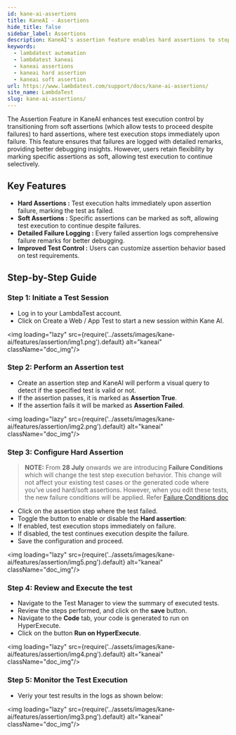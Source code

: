 ```yaml
---
id: kane-ai-assertions
title: KaneAI - Assertions
hide_title: false
sidebar_label: Assertions
description: KaneAI's assertion feature enables hard assertions to stop tests on failure, with detailed logs, while allowing soft assertions for selective test continuation.
keywords:
  - lambdatest automation
  - lambdatest kaneai
  - kaneai assertions
  - kaneai hard assertion
  - kaneai soft assertion
url: https://www.lambdatest.com/support/docs/kane-ai-assertions/
site_name: LambdaTest
slug: kane-ai-assertions/
---
```


<script type="application/ld+json"
      dangerouslySetInnerHTML={{ __html: JSON.stringify({
       "@context": "https://schema.org",
        "@type": "BreadcrumbList",
        "itemListElement": [{
          "@type": "ListItem",
          "position": 1,
          "name": "Home",
          "item": "https://www.lambdatest.com"
        },{
          "@type": "ListItem",
          "position": 2,
          "name": "Support",
          "item": "https://www.lambdatest.com/support/docs/"
        },{
          "@type": "ListItem",
          "position": 3,
          "name": "KaneAI Assertions",
          "item": "https://www.lambdatest.com/support/docs/kane-ai-assertions/"
        }]
      })
    }}
></script>
The Assertion Feature in KaneAI enhances test execution control by transitioning from soft assertions (which allow tests to proceed despite failures) to hard assertions, where test execution stops immediately upon failure. This feature ensures that failures are logged with detailed remarks, providing better debugging insights. However, users retain flexibility by marking specific assertions as soft, allowing test execution to continue selectively.

## Key Features
- **Hard Assertions :** Test execution halts immediately upon assertion failure, marking the test as failed.
- **Soft Assertions :** Specific assertions can be marked as soft, allowing test execution to continue despite failures.
- **Detailed Failure Logging :** Every failed assertion logs comprehensive failure remarks for better debugging.
- **Improved Test Control :** Users can customize assertion behavior based on test requirements.

## Step-by-Step Guide

### Step 1: Initiate a Test Session
- Log in to your LambdaTest account.
- Click on Create a Web / App Test to start a new session within Kane AI.

<img loading="lazy" src={require('../assets/images/kane-ai/features/assertion/img1.png').default} alt="kaneai" className="doc_img"/>

### Step 2: Perform an Assertion test
- Create an assertion step and KaneAI will perform a visual query to detect if the specified test is valid or not.
- If the assertion passes, it is marked as **Assertion True**.
- If the assertion fails it will be marked as **Assertion Failed**.

<img loading="lazy" src={require('../assets/images/kane-ai/features/assertion/img2.png').default} alt="kaneai" className="doc_img"/>

### Step 3: Configure Hard Assertion

>**NOTE:** From **28 July** onwards we are introducing **Failure Conditions** which will change the test step execution behavior. This change will not affect your existing test cases or the generated code where you’ve used hard/soft assertions. However, when you edit these tests, the new failure conditions will be applied. Refer [Failure Conditions doc](https://www.lambdatest.com/support/docs/kaneai-failure-conditions)

- Click on the assertion step where the test failed.
- Toggle the button to enable or disable the **Hard assertion**:
- If enabled, test execution stops immediately on failure.
- If disabled, the test continues execution despite the failure.
- Save the configuration and proceed.

<img loading="lazy" src={require('../assets/images/kane-ai/features/assertion/img5.png').default} alt="kaneai" className="doc_img"/>

### Step 4: Review and Execute the test
- Navigate to the Test Manager to view the summary of executed tests.
- Review the steps performed, and click on the **save** button.
- Navigate to the **Code** tab, your code is generated to run on HyperExecute.
- Click on the button **Run on HyperExecute**.

<img loading="lazy" src={require('../assets/images/kane-ai/features/assertion/img4.png').default} alt="kaneai" className="doc_img"/>

### Step 5: Monitor the Test Execution
- Veriy your test results in the logs as shown below:

<img loading="lazy" src={require('../assets/images/kane-ai/features/assertion/img3.png').default} alt="kaneai" className="doc_img"/>

